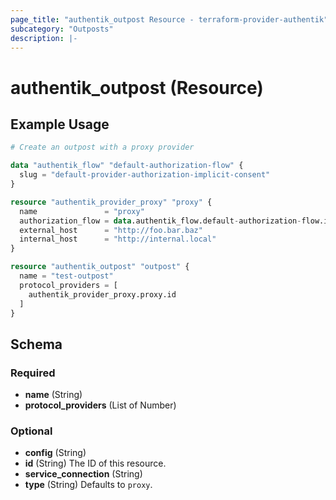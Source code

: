 ```yaml
---
page_title: "authentik_outpost Resource - terraform-provider-authentik"
subcategory: "Outposts"
description: |-
---
```


# authentik_outpost (Resource)

## Example Usage

```terraform
# Create an outpost with a proxy provider

data "authentik_flow" "default-authorization-flow" {
  slug = "default-provider-authorization-implicit-consent"
}

resource "authentik_provider_proxy" "proxy" {
  name               = "proxy"
  authorization_flow = data.authentik_flow.default-authorization-flow.id
  external_host      = "http://foo.bar.baz"
  internal_host      = "http://internal.local"
}

resource "authentik_outpost" "outpost" {
  name = "test-outpost"
  protocol_providers = [
    authentik_provider_proxy.proxy.id
  ]
}
```

<!-- schema generated by tfplugindocs -->
## Schema

### Required

- **name** (String)
- **protocol_providers** (List of Number)

### Optional

- **config** (String)
- **id** (String) The ID of this resource.
- **service_connection** (String)
- **type** (String) Defaults to `proxy`.

